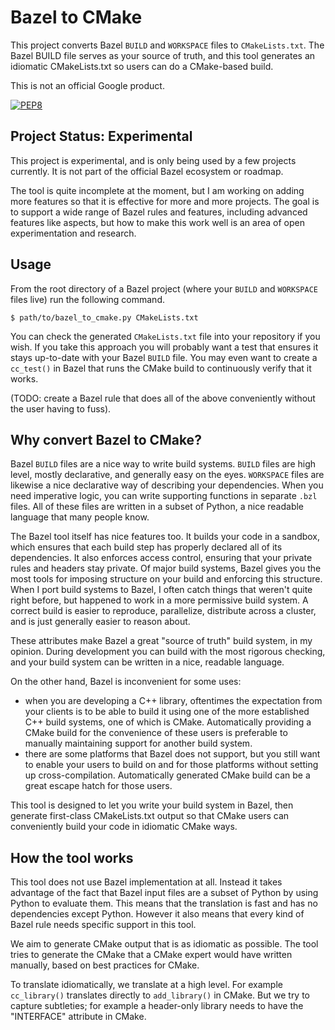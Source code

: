 
# Bazel to CMake

This project converts Bazel `BUILD` and `WORKSPACE` files to
`CMakeLists.txt`.  The Bazel BUILD file serves as your source of
truth, and this tool generates an idiomatic CMakeLists.txt so users
can do a CMake-based build.

This is not an official Google product.

[![PEP8](https://github.com/cmumford/bazel-to-cmake/actions/workflows/format.yaml/badge.svg)](https://github.com/cmumford/bazel-to-cmake/actions/workflows/format.yaml)

## Project Status: Experimental

This project is experimental, and is only being used by a few projects
currently.  It is not part of the official Bazel ecosystem or roadmap.

The tool is quite incomplete at the moment, but I am working on adding
more features so that it is effective for more and more projects.  The
goal is to support a wide range of Bazel rules and features, including
advanced features like aspects, but how to make this work well is an
area of open experimentation and research.

## Usage

From the root directory of a Bazel project (where your `BUILD` and
`WORKSPACE` files live) run the following command.

    $ path/to/bazel_to_cmake.py CMakeLists.txt

You can check the generated `CMakeLists.txt` file into your repository
if you wish.  If you take this approach you will probably want a test
that ensures it stays up-to-date with your Bazel `BUILD` file.  You
may even want to create a `cc_test()` in Bazel that runs the CMake
build to continuously verify that it works.

(TODO: create a Bazel rule that does all of the above conveniently
without the user having to fuss).

## Why convert Bazel to CMake?

Bazel `BUILD` files are a nice way to write build systems.  `BUILD`
files are high level, mostly declarative, and generally easy on the
eyes.  `WORKSPACE` files are likewise a nice declarative way of
describing your dependencies.  When you need imperative logic, you can
write supporting functions in separate `.bzl` files.  All of these
files are written in a subset of Python, a nice readable language
that many people know.

The Bazel tool itself has nice features too.  It builds your code in a
sandbox, which ensures that each build step has properly declared all
of its dependencies.  It also enforces access control, ensuring that
your private rules and headers stay private.  Of major build systems,
Bazel gives you the most tools for imposing structure on your
build and enforcing this structure.  When I port build systems to
Bazel, I often catch things that weren't quite right before, but
happened to work in a more permissive build system.  A correct
build is easier to reproduce, parallelize, distribute across a
cluster, and is just generally easier to reason about.

These attributes make Bazel a great "source of truth" build system,
in my opinion.  During development you can build with the most
rigorous checking, and your build system can be written in a nice,
readable language.

On the other hand, Bazel is inconvenient for some uses:
 * when you are developing a C++ library, oftentimes the expectation
   from your clients is to be able to build it using one of the more
   established C++ build systems, one of which is CMake. Automatically
   providing a CMake build for the convenience of these users is
   preferable to manually maintaining support for another build system.
 * there are some platforms that Bazel does not support, but you still
   want to enable your users to build on and for those platforms without
   setting up cross-compilation.  Automatically generated CMake build
   can be a great escape hatch for those users.

This tool is designed to let you write your build system in Bazel,
then generate first-class CMakeLists.txt output so that CMake users
can conveniently build your code in idiomatic CMake ways.

## How the tool works

This tool does not use Bazel implementation at all.  Instead it takes
advantage of the fact that Bazel input files are a subset of Python by
using Python to evaluate them.  This means that the translation is
fast and has no dependencies except Python.  However it also means
that every kind of Bazel rule needs specific support in this tool.

We aim to generate CMake output that is as idiomatic as possible.
The tool tries to generate the CMake that a CMake expert would
have written manually, based on best practices for CMake.

To translate idiomatically, we translate at a high level.  For
example `cc_library()` translates directly to `add_library()` in
CMake.  But we try to capture subtleties; for example a header-only
library needs to have the "INTERFACE" attribute in CMake.
